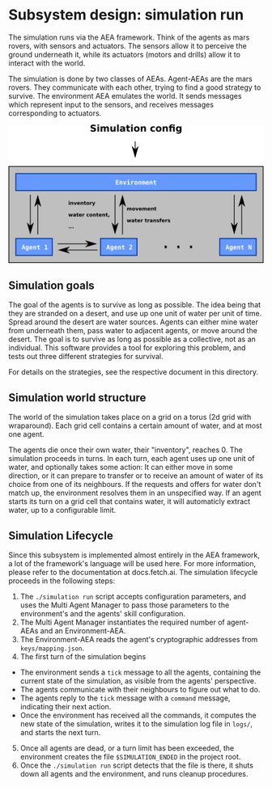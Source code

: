 # Subsystem design: simulation run

The simulation runs via the AEA framework. Think of the agents as mars rovers, with sensors and actuators. The sensors allow it to perceive the ground underneath it, while its actuators (motors and drills) allow it to interact with the world.

The simulation is done by two classes of AEAs. Agent-AEAs are the mars rovers. They communicate with each other, trying to find a good strategy to survive. The environment AEA emulates the world. It sends messages which represent input to the sensors, and receives messages corresponding to actuators.

![Simulation Run Diagram](img/simulation-run-architecture.png)

## Simulation goals
The goal of the agents is to survive as long as possible. The idea being that they are stranded on a desert, and use up one unit of water per unit of time. Spread around the desert are water sources. Agents can either mine water from underneath them, pass water to adjacent agents, or move around the desert. The goal is to survive as long as possible as a collective, not as an individual. This software provides a tool for exploring this problem, and tests out three different strategies for survival.

For details on the strategies, see the respective document in this directory.

## Simulation world structure
The world of the simulation takes place on a grid on a torus (2d grid with wraparound). Each grid cell contains a certain amount of water, and at most one agent.

The agents die once their own water, their "inventory", reaches 0. The simulation proceeds in turns. In each turn, each agent uses up one unit of water, and optionally takes some action: It can either move in some direction, or it can prepare to transfer or to receive an amount of water of its choice from one of its neighbours. If the requests and offers for water don't match up, the environment resolves them in an unspecified way. If an agent starts its turn on a grid cell that contains water, it will automaticly extract water, up to a configurable limit. 

## Simulation Lifecycle
Since this subsystem is implemented almost entirely in the AEA framework, a lot of the framework's language will be used here. For more information, please refer to the documentation at docs.fetch.ai. The simulation lifecycle proceeds in the following steps:
1. The `./simulation run` script accepts configuration parameters, and uses the Multi Agent Manager to pass those parameters to the environment's and the agents' skill configuration.
2. The Multi Agent Manager instantiates the required number of agent-AEAs and an Environment-AEA.
3. The Environment-AEA reads the agent's cryptographic addresses from `keys/mapping.json`.
4. The first turn of the simulation begins
  * The environment sends a `tick` message to all the agents, containing the current state of the simulation, as visible from the agents' perspective.
  * The agents communicate with their neighbours to figure out what to do.
  * The agents reply to the `tick` message with a `command` message, indicating their next action.
  * Once the environment has received all the commands, it computes the new state of the simulation, writes it to the simulation log file in `logs/`, and starts the next turn.
5. Once all agents are dead, or a turn limit has been exceeded, the environment creates the file `$SIMULATION_ENDED` in the project root.
6. Once the `./simulation run` script detects that the file is there, it shuts down all agents and the environment, and runs cleanup procedures.

